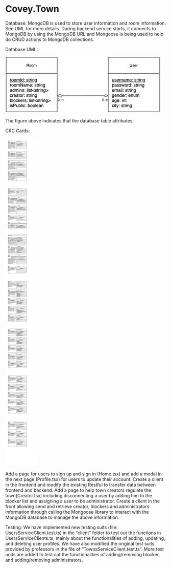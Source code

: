 # Covey.Town

Database:
MongoDB is used to store user information and room information. See UML for more details. During backend service starts, it connects to MongoDB by using the MongoDB URL and Mongoose is being used to help do CRUD actions to MongoDB collections.

Database UML:

![Database UML](coveyTown_uml.png)

The figure above indicates that the database table attributes.

CRC Cards:

![CRC](CRC_.png)

Add a page for users to sign up and sign in (Home.tsx) and add a modal in the next page (Profile.tsx) for users to update their account. Create a client in the frontend and modify the existing Restful to transfer data between frontend and backend.
Add a page to help town creators regulate the town(Creator.tsx) including disconnecting a user by adding him to the blocker list and assigning a user to be administrator. Create a client in the front allowing send and retrieve creator, blockers and administrators information through calling the Mongoose library to interact with the MongoDB database to manage the above information.

Testing:
We have implemented new testing suits (file: UsersServiceClient.test.ts) in the “client” folder to test out the functions in UsersServiceClients.ts, mainly about the functionalities of adding, updating, and deleting user profiles. We have also modified the original test suits provided by professors in the file of “TownsServiceClient.test.ts”. More test units are added to test out the functionalities of adding/removing blocker, and adding/removing administrators.
